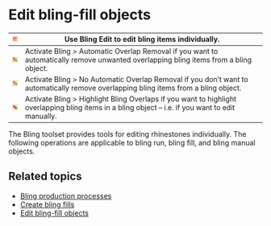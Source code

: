 # Edit bling-fill objects

| ![BlingEdit.png](assets/BlingEdit.png)                                 | Use Bling Edit to edit bling items individually.                                                                                                  |
| ---------------------------------------------------------------------- | ------------------------------------------------------------------------------------------------------------------------------------------------- |
| ![AutomaticOverlapRemoval.png](assets/AutomaticOverlapRemoval.png)     | Activate Bling > Automatic Overlap Removal if you want to automatically remove unwanted overlapping bling items from a bling object.              |
| ![NoAutomaticOverlapRemoval.png](assets/NoAutomaticOverlapRemoval.png) | Activate Bling > No Automatic Overlap Removal if you don’t want to automatically remove overlapping bling items from a bling object.              |
| ![HighlightBlingOverlaps.png](assets/HighlightBlingOverlaps.png)       | Activate Bling > Highlight Bling Overlaps if you want to highlight overlapping bling items in a bling object – i.e. if you want to edit manually. |

The Bling toolset provides tools for editing rhinestones individually. The following operations are applicable to bling run, bling fill, and bling manual objects.

## Related topics

- [Bling production processes](../../Applied/bling/Bling_production_processes)
- [Create bling fills](../../Applied/bling/Create_bling_fills)
- [Edit bling-fill objects](../../Applied/bling/Edit_bling-fill_objects)
